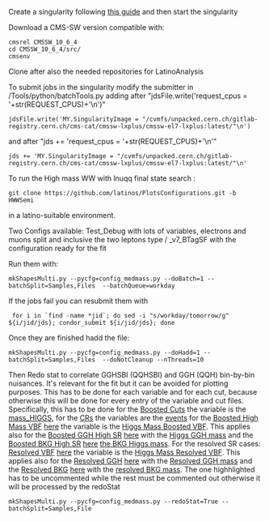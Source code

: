 Create a singularity following [this guide](https://gitlab.cern.ch/cms-cat/cmssw-lxplus/-/blob/master/README.md#usage) and then start the singularity 

Download a CMS-SW version compatible with:
```
cmsrel CMSSW_10_6_4
cd CMSSW_10_6_4/src/
cmsenv
```
Clone after also the needed repositories for LatinoAnalysis  

To submit jobs in the singularity modify the submitter in /Tools/python/batchTools.py adding after "jdsFile.write('request_cpus = '+str(REQUEST_CPUS)+'\n')"
```
jdsFile.write('MY.SingularityImage = "/cvmfs/unpacked.cern.ch/gitlab-registry.cern.ch/cms-cat/cmssw-lxplus/cmssw-el7-lxplus:latest/"\n')
```
and after "jds += 'request_cpus = '+str(REQUEST_CPUS)+'\n'"
```
jds += 'MY.SingularityImage = "/cvmfs/unpacked.cern.ch/gitlab-registry.cern.ch/cms-cat/cmssw-lxplus/cmssw-el7-lxplus:latest/"\n' 
```
To run the High mass WW with lnuqq final state search :
```
git clone https://github.com/latinos/PlotsConfigurations.git -b HWWSemi
```

in a latino-suitable environment.

Two Configs available: Test_Debug with lots of variables, electrons and muons split and inclusive the two leptons type / _v7_BTagSF with the configuration ready for the fit 

Run them with:
```
mkShapesMulti.py --pycfg=config_medmass.py --doBatch=1 --batchSplit=Samples,Files  --batchQueue=workday    
```

If the jobs fail you can resubmit them with 
```
 for i in `find -name *jid`; do sed -i "s/workday/tomorrow/g" ${i/jid/jds}; condor_submit ${i/jid/jds}; done
```

Once they are finished hadd the file:
```
mkShapesMulti.py --pycfg=config_medmass.py --doHadd=1 --batchSplit=Samples,Files  --doNotCleanup --nThreads=10
```
Then Redo stat to correlate GGHSBI (QQHSBI) and GGH (QQH)  bin-by-bin nuisances. It's relevant for the fit but it can be avoided for plotting purposes. This has to be done for each variable and for each cut, because otherwise this will be done for every entry of the variable and cut files. Specifically, this has to be done for the [Boosted Cuts](https://github.com/latinos/PlotsConfigurations/blob/HWWSemi/Configurations/HWWSemiLepHighMass/Fit_v7/2017_v7_BTagSF/cuts_medmass.py#L95-L100) the variable is the [mass_HIGGS](https://github.com/latinos/PlotsConfigurations/blob/HWWSemi/Configurations/HWWSemiLepHighMass/Fit_v7/2017_v7_BTagSF/variables_fit.py#L503-L511), for the [CRs](https://github.com/latinos/PlotsConfigurations/blob/HWWSemi/Configurations/HWWSemiLepHighMass/Fit_v7/2017_v7_BTagSF/cuts_medmass.py#L114-L117) the variables are the [events](https://github.com/latinos/PlotsConfigurations/blob/HWWSemi/Configurations/HWWSemiLepHighMass/Fit_v7/2017_v7_BTagSF/variables_fit.py#L24-L30) for the [Boosted High Mass VBF](https://github.com/latinos/PlotsConfigurations/blob/HWWSemi/Configurations/HWWSemiLepHighMass/Fit_v7/2017_v7_BTagSF/cuts_medmass.py#L31) [here](https://github.com/latinos/PlotsConfigurations/blob/HWWSemi/Configurations/HWWSemiLepHighMass/Fit_v7/2017_v7_BTagSF/cuts_medmass.py#L101-L106) the variable is the [Higgs Mass Boosted VBF](https://github.com/latinos/PlotsConfigurations/blob/HWWSemi/Configurations/HWWSemiLepHighMass/Fit_v7/2017_v7_BTagSF/variables_fit.py#L522-L530). This applies also for the [Boosted GGH High SR](https://github.com/latinos/PlotsConfigurations/blob/HWWSemi/Configurations/HWWSemiLepHighMass/Fit_v7/2017_v7_BTagSF/cuts_medmass.py#L32) [here](https://github.com/latinos/PlotsConfigurations/blob/HWWSemi/Configurations/HWWSemiLepHighMass/Fit_v7/2017_v7_BTagSF/cuts_medmass.py#L101-L106) with the [Higgs GGH mass](https://github.com/latinos/PlotsConfigurations/blob/HWWSemi/Configurations/HWWSemiLepHighMass/Fit_v7/2017_v7_BTagSF/variables_fit.py#L512-L521) and the [Boosted BKG High SR](https://github.com/latinos/PlotsConfigurations/blob/HWWSemi/Configurations/HWWSemiLepHighMass/Fit_v7/2017_v7_BTagSF/cuts_medmass.py#L33) [here](https://github.com/latinos/PlotsConfigurations/blob/HWWSemi/Configurations/HWWSemiLepHighMass/Fit_v7/2017_v7_BTagSF/cuts_medmass.py#L101-L106) [the BKG Higgs mass](https://github.com/latinos/PlotsConfigurations/blob/HWWSemi/Configurations/HWWSemiLepHighMass/Fit_v7/2017_v7_BTagSF/variables_fit.py#L531-L539). For the resolved SR cases: [Resolved VBF](https://github.com/latinos/PlotsConfigurations/blob/HWWSemi/Configurations/HWWSemiLepHighMass/Fit_v7/2017_v7_BTagSF/cuts_medmass.py#L37) [here](https://github.com/latinos/PlotsConfigurations/blob/HWWSemi/Configurations/HWWSemiLepHighMass/Fit_v7/2017_v7_BTagSF/cuts_medmass.py#L108-L113) the variable is the [Higgs Mass Resolved VBF](https://github.com/latinos/PlotsConfigurations/blob/HWWSemi/Configurations/HWWSemiLepHighMass/Fit_v7/2017_v7_BTagSF/variables_fit.py#L550-L557). This applies also for the [Resolved GGH](https://github.com/latinos/PlotsConfigurations/blob/HWWSemi/Configurations/HWWSemiLepHighMass/Fit_v7/2017_v7_BTagSF/cuts_medmass.py#L38) [here](https://github.com/latinos/PlotsConfigurations/blob/HWWSemi/Configurations/HWWSemiLepHighMass/Fit_v7/2017_v7_BTagSF/cuts_medmass.py#L108-L113) with the [Resolved GGH mass](https://github.com/latinos/PlotsConfigurations/blob/HWWSemi/Configurations/HWWSemiLepHighMass/Fit_v7/2017_v7_BTagSF/variables_fit.py#L558-L565) and the [Resolved BKG](https://github.com/latinos/PlotsConfigurations/blob/HWWSemi/Configurations/HWWSemiLepHighMass/Fit_v7/2017_v7_BTagSF/cuts_medmass.py#L39) [here](https://github.com/latinos/PlotsConfigurations/blob/HWWSemi/Configurations/HWWSemiLepHighMass/Fit_v7/2017_v7_BTagSF/cuts_medmass.py#L108-L113) with the [resolved BKG mass](https://github.com/latinos/PlotsConfigurations/blob/HWWSemi/Configurations/HWWSemiLepHighMass/Fit_v7/2017_v7_BTagSF/variables_fit.py#L566-L573). The one highhlighted has to be uncommented while the rest must be commented out otherwise it will be processed by the redoStat

```
mkShapesMulti.py --pycfg=config_medmass.py --redoStat=True --batchSplit=Samples,File
```
